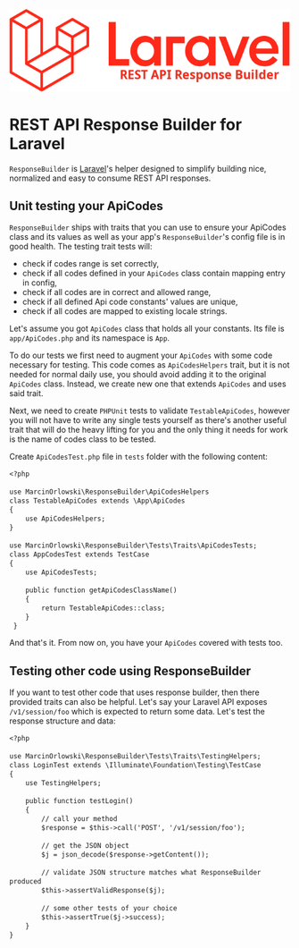 ![REST API Response Builder for Laravel](img/laravel-logolockup-rgb-red.png)

# REST API Response Builder for Laravel #

 `ResponseBuilder` is [Laravel](https://laravel.com/)'s helper designed to simplify building
 nice, normalized and easy to consume REST API responses.

## Unit testing your ApiCodes ##

 `ResponseBuilder` ships with traits that you can use to ensure your ApiCodes class and its values
 as well as your app's `ResponseBuilder`'s config file is in good health. The testing trait 
 tests will:
 
  * check if codes range is set correctly,
  * check if all codes defined in your `ApiCodes` class contain mapping entry in config,
  * check if all codes are in correct and allowed range,
  * check if all defined Api code constants' values are unique,
  * check if all codes are mapped to existing locale strings.
  
 Let's assume you got `ApiCodes` class that holds all your constants. Its file is `app/ApiCodes.php`
 and its namespace is `App`. 

 To do our tests we first need to augment your `ApiCodes` with some code necessary for testing. This
 code comes as `ApiCodesHelpers` trait, but it is not needed for normal daily use, you should avoid
 adding it to the original `ApiCodes` class. Instead, we create new one that extends `ApiCodes` and
 uses said trait.

 Next, we need to create `PHPUnit` tests to validate `TestableApiCodes`, however you will not have
 to write any single tests yourself as there's another useful trait that will do the heavy lifting
 for you and the only thing it needs for work is the name of codes class to be tested. 
  
 Create `ApiCodesTest.php` file in `tests` folder with the following content:
 
    <?php

    use MarcinOrlowski\ResponseBuilder\ApiCodesHelpers
    class TestableApiCodes extends \App\ApiCodes
    {
        use ApiCodesHelpers;
    }

    use MarcinOrlowski\ResponseBuilder\Tests\Traits\ApiCodesTests;
    class AppCodesTest extends TestCase
    {
 	    use ApiCodesTests;
 
        public function getApiCodesClassName() 
        {
 		    return TestableApiCodes::class;
 	    }
     }


 And that's it. From now on, you have your `ApiCodes` covered with tests too.


## Testing other code using ResponseBuilder ##

 If you want to test other code that uses response builder, then there provided traits can also be 
 helpful. Let's say your Laravel API exposes `/v1/session/foo` which is expected to return some
 data. Let's test the response structure and data:
 
    <?php
    
    use MarcinOrlowski\ResponseBuilder\Tests\Traits\TestingHelpers;
    class LoginTest extends \Illuminate\Foundation\Testing\TestCase
    {
        use TestingHelpers;
        
        public function testLogin()
        {
            // call your method
            $response = $this->call('POST', '/v1/session/foo');
            
            // get the JSON object
            $j = json_decode($response->getContent());
            
            // validate JSON structure matches what ResponseBuilder produced
            $this->assertValidResponse($j);
            
            // some other tests of your choice
            $this->assertTrue($j->success);
        }
    }
